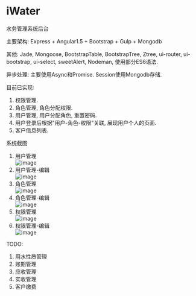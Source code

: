 # iWater
水务管理系统后台

主要架构: 
Express + Angular1.5 + Bootstrap + Gulp + Mongodb  

其他: 
Jade, Mongoose, BootstrapTable, BootstrapTree, Ztree, ui-router, ui-bootstrap, ui-select, sweetAlert, Nodeman, 使用部分ES6语法.

异步处理: 
主要使用Async和Promise.
Session使用Mongodb存储.

目前已实现:  
1. 权限管理.  
2. 角色管理, 角色分配权限.  
3. 用户管理, 用户分配角色, 重置密码.  
4. 用户登录后根据"用户-角色-权限"关联, 展现用户个人的页面.  
5. 客户信息列表.  

系统截图    
1. 用户管理  
![image](./images/user.png)    
2. 用户管理-编辑     
![image](./images/userEdit.png)  
3. 角色管理    
![image](http://github.com/clouds8/iWater/images/role.png)    
4. 角色管理-编辑    
![image](http://github.com/clouds8/iWater/images/roleEdit.png)      
5. 权限管理    
![image](http://github.com/clouds8/iWater/images/auth.png)    
6. 权限管理-编辑  
![image](http://github.com/clouds8/iWater/images/authEdit.png)    

TODO:   
1. 用水性质管理  
2. 账期管理  
3. 应收管理  
4. 实收管理  
5. 客户缴费  

